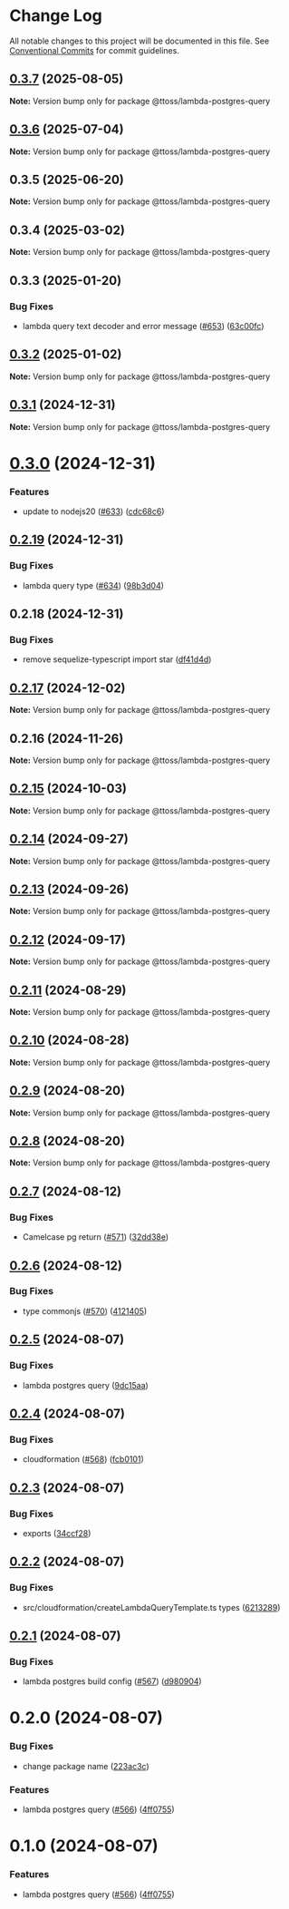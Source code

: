 # Change Log

All notable changes to this project will be documented in this file.
See [Conventional Commits](https://conventionalcommits.org) for commit guidelines.

## [0.3.7](https://github.com/ttoss/ttoss/compare/@ttoss/lambda-postgres-query@0.3.6...@ttoss/lambda-postgres-query@0.3.7) (2025-08-05)

**Note:** Version bump only for package @ttoss/lambda-postgres-query

## [0.3.6](https://github.com/ttoss/ttoss/compare/@ttoss/lambda-postgres-query@0.3.5...@ttoss/lambda-postgres-query@0.3.6) (2025-07-04)

**Note:** Version bump only for package @ttoss/lambda-postgres-query

## 0.3.5 (2025-06-20)

**Note:** Version bump only for package @ttoss/lambda-postgres-query

## 0.3.4 (2025-03-02)

**Note:** Version bump only for package @ttoss/lambda-postgres-query

## 0.3.3 (2025-01-20)

### Bug Fixes

- lambda query text decoder and error message ([#653](https://github.com/ttoss/ttoss/issues/653)) ([63c00fc](https://github.com/ttoss/ttoss/commit/63c00fcea10a61bc581ccddaebdddc7b47cfccfc))

## [0.3.2](https://github.com/ttoss/ttoss/compare/@ttoss/lambda-postgres-query@0.3.1...@ttoss/lambda-postgres-query@0.3.2) (2025-01-02)

**Note:** Version bump only for package @ttoss/lambda-postgres-query

## [0.3.1](https://github.com/ttoss/ttoss/compare/@ttoss/lambda-postgres-query@0.3.0...@ttoss/lambda-postgres-query@0.3.1) (2024-12-31)

**Note:** Version bump only for package @ttoss/lambda-postgres-query

# [0.3.0](https://github.com/ttoss/ttoss/compare/@ttoss/lambda-postgres-query@0.2.19...@ttoss/lambda-postgres-query@0.3.0) (2024-12-31)

### Features

- update to nodejs20 ([#633](https://github.com/ttoss/ttoss/issues/633)) ([cdc68c6](https://github.com/ttoss/ttoss/commit/cdc68c631c05ed1814ca1fc34e2cd52ba4a67172))

## [0.2.19](https://github.com/ttoss/ttoss/compare/@ttoss/lambda-postgres-query@0.2.18...@ttoss/lambda-postgres-query@0.2.19) (2024-12-31)

### Bug Fixes

- lambda query type ([#634](https://github.com/ttoss/ttoss/issues/634)) ([98b3d04](https://github.com/ttoss/ttoss/commit/98b3d04834a15b988ab6b75aa30fbbb92084081e))

## 0.2.18 (2024-12-31)

### Bug Fixes

- remove sequelize-typescript import star ([df41d4d](https://github.com/ttoss/ttoss/commit/df41d4d03b7696cb2f30648e91f56e9e2cad8013))

## [0.2.17](https://github.com/ttoss/ttoss/compare/@ttoss/lambda-postgres-query@0.2.16...@ttoss/lambda-postgres-query@0.2.17) (2024-12-02)

**Note:** Version bump only for package @ttoss/lambda-postgres-query

## 0.2.16 (2024-11-26)

**Note:** Version bump only for package @ttoss/lambda-postgres-query

## [0.2.15](https://github.com/ttoss/ttoss/compare/@ttoss/lambda-postgres-query@0.2.14...@ttoss/lambda-postgres-query@0.2.15) (2024-10-03)

**Note:** Version bump only for package @ttoss/lambda-postgres-query

## [0.2.14](https://github.com/ttoss/ttoss/compare/@ttoss/lambda-postgres-query@0.2.13...@ttoss/lambda-postgres-query@0.2.14) (2024-09-27)

**Note:** Version bump only for package @ttoss/lambda-postgres-query

## [0.2.13](https://github.com/ttoss/ttoss/compare/@ttoss/lambda-postgres-query@0.2.12...@ttoss/lambda-postgres-query@0.2.13) (2024-09-26)

**Note:** Version bump only for package @ttoss/lambda-postgres-query

## [0.2.12](https://github.com/ttoss/ttoss/compare/@ttoss/lambda-postgres-query@0.2.11...@ttoss/lambda-postgres-query@0.2.12) (2024-09-17)

**Note:** Version bump only for package @ttoss/lambda-postgres-query

## [0.2.11](https://github.com/ttoss/ttoss/compare/@ttoss/lambda-postgres-query@0.2.10...@ttoss/lambda-postgres-query@0.2.11) (2024-08-29)

**Note:** Version bump only for package @ttoss/lambda-postgres-query

## [0.2.10](https://github.com/ttoss/ttoss/compare/@ttoss/lambda-postgres-query@0.2.9...@ttoss/lambda-postgres-query@0.2.10) (2024-08-28)

**Note:** Version bump only for package @ttoss/lambda-postgres-query

## [0.2.9](https://github.com/ttoss/ttoss/compare/@ttoss/lambda-postgres-query@0.2.8...@ttoss/lambda-postgres-query@0.2.9) (2024-08-20)

**Note:** Version bump only for package @ttoss/lambda-postgres-query

## [0.2.8](https://github.com/ttoss/ttoss/compare/@ttoss/lambda-postgres-query@0.2.7...@ttoss/lambda-postgres-query@0.2.8) (2024-08-20)

**Note:** Version bump only for package @ttoss/lambda-postgres-query

## [0.2.7](https://github.com/ttoss/ttoss/compare/@ttoss/lambda-postgres-query@0.2.6...@ttoss/lambda-postgres-query@0.2.7) (2024-08-12)

### Bug Fixes

- Camelcase pg return ([#571](https://github.com/ttoss/ttoss/issues/571)) ([32dd38e](https://github.com/ttoss/ttoss/commit/32dd38eccf0597227f569a22c7183e6ffc56138d))

## [0.2.6](https://github.com/ttoss/ttoss/compare/@ttoss/lambda-postgres-query@0.2.5...@ttoss/lambda-postgres-query@0.2.6) (2024-08-12)

### Bug Fixes

- type commonjs ([#570](https://github.com/ttoss/ttoss/issues/570)) ([4121405](https://github.com/ttoss/ttoss/commit/4121405a44014e2a96f19bb7f8aa356865d095f9))

## [0.2.5](https://github.com/ttoss/ttoss/compare/@ttoss/lambda-postgres-query@0.2.4...@ttoss/lambda-postgres-query@0.2.5) (2024-08-07)

### Bug Fixes

- lambda postgres query ([9dc15aa](https://github.com/ttoss/ttoss/commit/9dc15aa9653058d9cee28cc151e716fd8150b3cd))

## [0.2.4](https://github.com/ttoss/ttoss/compare/@ttoss/lambda-postgres-query@0.2.3...@ttoss/lambda-postgres-query@0.2.4) (2024-08-07)

### Bug Fixes

- cloudformation ([#568](https://github.com/ttoss/ttoss/issues/568)) ([fcb0101](https://github.com/ttoss/ttoss/commit/fcb0101e96f8a319cb2925e29e07727aebd77419))

## [0.2.3](https://github.com/ttoss/ttoss/compare/@ttoss/lambda-postgres-query@0.2.2...@ttoss/lambda-postgres-query@0.2.3) (2024-08-07)

### Bug Fixes

- exports ([34ccf28](https://github.com/ttoss/ttoss/commit/34ccf2807b676c017eb9431047e50857a316e7b5))

## [0.2.2](https://github.com/ttoss/ttoss/compare/@ttoss/lambda-postgres-query@0.2.1...@ttoss/lambda-postgres-query@0.2.2) (2024-08-07)

### Bug Fixes

- src/cloudformation/createLambdaQueryTemplate.ts types ([6213289](https://github.com/ttoss/ttoss/commit/6213289655bb9caba34d53c4e9849f30ef2d50af))

## [0.2.1](https://github.com/ttoss/ttoss/compare/@ttoss/lambda-postgres-query@0.2.0...@ttoss/lambda-postgres-query@0.2.1) (2024-08-07)

### Bug Fixes

- lambda postgres build config ([#567](https://github.com/ttoss/ttoss/issues/567)) ([d980904](https://github.com/ttoss/ttoss/commit/d9809048e451ea67166e77fd894d8529ecae647f))

# 0.2.0 (2024-08-07)

### Bug Fixes

- change package name ([223ac3c](https://github.com/ttoss/ttoss/commit/223ac3cebe0c047e9a91e464de2151fc06187eee))

### Features

- lambda postgres query ([#566](https://github.com/ttoss/ttoss/issues/566)) ([4ff0755](https://github.com/ttoss/ttoss/commit/4ff075534d651ae6be8b3c5c2c11f7c870d848ff))

# 0.1.0 (2024-08-07)

### Features

- lambda postgres query ([#566](https://github.com/ttoss/ttoss/issues/566)) ([4ff0755](https://github.com/ttoss/ttoss/commit/4ff075534d651ae6be8b3c5c2c11f7c870d848ff))
